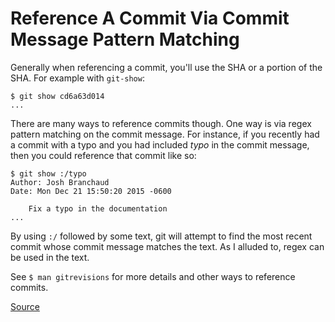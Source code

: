 # Reference A Commit Via Commit Message Pattern Matching

Generally when referencing a commit, you'll use the SHA or a portion of the
SHA. For example with `git-show`:

```
$ git show cd6a63d014
...
```

There are many ways to reference commits though. One way is via regex
pattern matching on the commit message. For instance, if you recently had a
commit with a typo and you had included *typo* in the commit message, then
you could reference that commit like so:

```
$ git show :/typo
Author: Josh Branchaud
Date: Mon Dec 21 15:50:20 2015 -0600

    Fix a typo in the documentation
...
```

By using `:/` followed by some text, git will attempt to find the most
recent commit whose commit message matches the text. As I alluded to, regex
can be used in the text.

See `$ man gitrevisions` for more details and other ways to reference
commits.

[Source](https://twitter.com/jamesfublo/status/678906346335428608)
